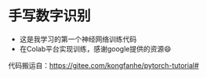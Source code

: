 # 手写数字识别

- 这是我学习的第一个神经网络训练代码
- 在Colab平台实现训练，感谢google提供的资源😄

代码搬运自：https://gitee.com/kongfanhe/pytorch-tutorial#
